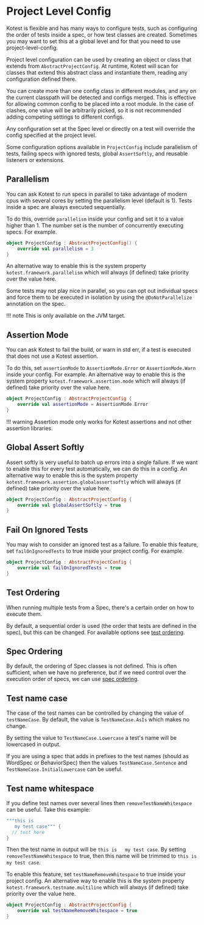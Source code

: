 Project Level Config
=============

Kotest is flexible and has many ways to configure tests, such as configuring the order of tests inside a spec, or how
test classes are created. Sometimes you may want to set this at a global level and for that you need to use project-level-config.

Project level configuration can be used by creating an object or class that extends from `AbstractProjectConfig`. At runtime,
Kotest will scan for classes that extend this abstract class and instantiate them, reading any configuration defined there.

You can create more than one config class in different modules, and any on the current classpath will be detected and configs merged.
This is effective for allowing common config to be placed into a root module. In the case of clashes, one value will be arbitrarily picked, so it is not recommended adding competing settings to different configs.

Any configuration set at the Spec level or directly on a test will override the config specified at the project level.

Some configuration options available in `ProjectConfig` include parallelism of tests, failing specs with ignored tests, global `AssertSoftly`, and reusable listeners or extensions.





## Parallelism

You can ask Kotest to run specs in parallel to take advantage of modern cpus with several cores by setting the parallelism level (default is 1). Tests inside a spec are always executed sequentially.

To do this, override `parallelism` inside your config and set it to a value higher than 1.
The number set is the number of concurrently executing specs. For example.


```kotlin
object ProjectConfig : AbstractProjectConfig() {
    override val parallelism = 3
}
```

An alternative way to enable this is the system property `kotest.framework.parallelism` which will always (if defined) take priority over the value here.

Some tests may not play nice in parallel, so you can opt out individual specs and force them to be executed in isolation by using the `@DoNotParallelize` annotation on the spec.


!!! note
    This is only available on the JVM target.





## Assertion Mode

You can ask Kotest to fail the build, or warn in std err, if a test is executed that does not use a Kotest assertion.

To do this, set `assertionMode` to `AssertionMode.Error` or `AssertionMode.Warn` inside your config. For example.
An alternative way to enable this is the system property `kotest.framework.assertion.mode` which will always (if defined) take priority over the value here.


```kotlin
object ProjectConfig : AbstractProjectConfig {
    override val assertionMode = AssertionMode.Error
}
```


!!! warning
    Assertion mode only works for Kotest assertions and not other assertion libraries.



## Global Assert Softly

Assert softly is very useful to batch up errors into a single failure. If we want to enable this for every test automatically, we can do this in a config.
An alternative way to enable this is the system property `kotest.framework.assertion.globalassertsoftly` which will always (if defined) take priority over the value here.

```kotlin
object ProjectConfig : AbstractProjectConfig {
    override val globalAssertSoftly = true
}
```




## Fail On Ignored Tests

You may wish to consider an ignored test as a failure.
To enable this feature, set `failOnIgnoredTests` to true inside your project config. For example.

```kotlin
object ProjectConfig : AbstractProjectConfig {
    override val failOnIgnoredTests = true
}
```




## Test Ordering

When running multiple tests from a Spec, there's a certain order on how to execute them.

By default, a sequential order is used (the order that tests are defined in the spec), but this can be changed. For available options see [test ordering](test_ordering.md).




## Spec Ordering


By default, the ordering of Spec classes is not defined. This is often sufficient, when we have no preference, but if we need control over the execution order of specs, we can use [spec ordering](spec_ordering.md).




## Test name case

The case of the test names can be controlled by changing the value of `testNameCase`.
By default, the value is `TestNameCase.AsIs` which makes no change.

By setting the value to `TestNameCase.Lowercase` a test's name will be lowercased in output.

If you are using a spec that adds in prefixes to the test names (should as WordSpec or BehaviorSpec) then the values `TestNameCase.Sentence` and `TestNameCase.InitialLowercase` can be useful.





## Test name whitespace

If you define test names over several lines then `removeTestNameWhitespace` can be useful. Take this example:

```kotlin
"""this is
   my test case""" {
  // test here
}
```

Then the test name in output will be `this is   my test case`. By setting `removeTestNameWhitespace` to true,
then this name will be trimmed to `this is my test case`.

To enable this feature, set `testNameRemoveWhitespace` to true inside your project config.
An alternative way to enable this is the system property `kotest.framework.testname.multiline` which will always (if defined) take priority over the value here.

```kotlin
object ProjectConfig : AbstractProjectConfig {
    override val testNameRemoveWhitespace = true
}
```

